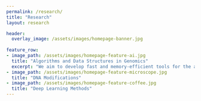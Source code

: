 ```yaml
---
permalink: /research/
title: "Research"
layout: research

header:
  overlay_image: /assets/images/homepage-banner.jpg
  
feature_row:
- image_path: /assets/images/homepage-feature-ai.jpg
  title: "Algorithms and Data Structures in Genomics"
  excerpt: "We aim to develop fast and memory-efficient tools for the analysis of DNA and RNA sequencing data. We have developed several state-of-the-art tools for sequence alignment (Edlib), mapping long reads (Graphmap and Graphmap2) and single and metagenome de novo genome assembly (Racon, Raven and RA) and classification of microbes from a metagenomics sample. In our work, we use classical algorithms and data structures for work with strings and graphs. In our work, we prefer using C++, which enables various levels of optimization. We use SIMD instruction (SPOA), MPI and CUDA GPU (SW#) parallelization."
- image_path: /assets/images/homepage-feature-microscope.jpg
  title: "DNA Modifications"
- image_path: /assets/images/homepage-feature-coffee.jpg
  title: "Deep Learning Methods"
---
```

